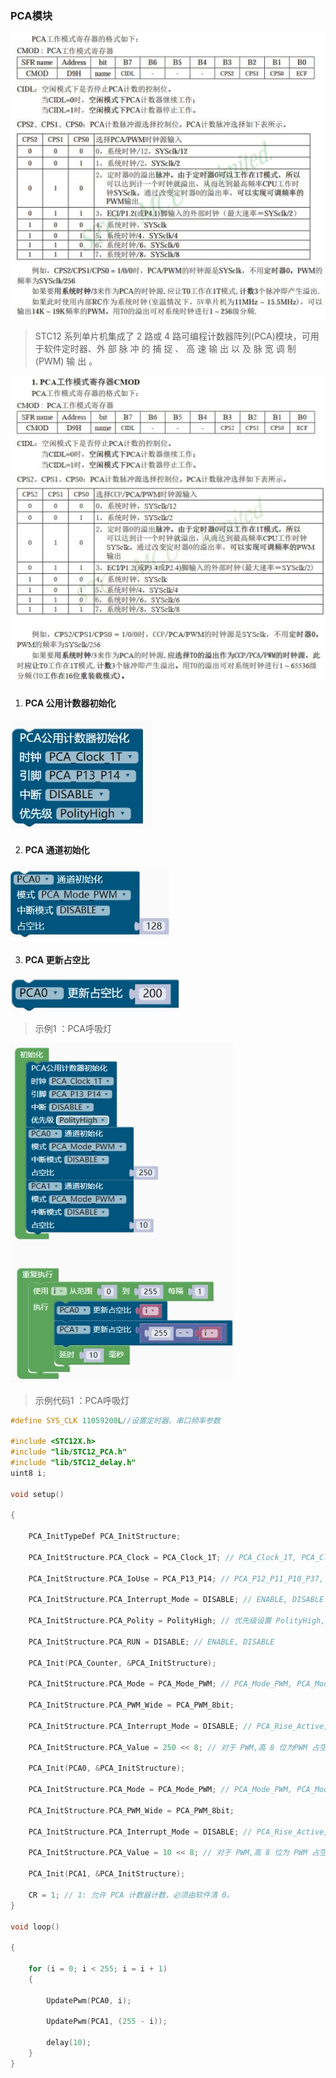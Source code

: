 ### PCA模块<!-- {docsify-ignore} -->

 

![img](PCA模块.assets/wps1.png) 

> STC12 系列单片机集成了 2 路或 4 路可编程计数器阵列(PCA)模块，可用于软件定时器、外 部 脉 冲 的 捕 捉 、 高 速 输 出 以 及 脉 宽 调 制 (PWM) 输 出 。

![img](PCA模块.assets/wps2.png) 

1. #### PCA 公用计数器初始化


![img](PCA模块.assets/wps3.jpg) 



2. #### PCA 通道初始化

![img](PCA模块.assets/wps4.jpg) 



3. #### PCA 更新占空比

![img](PCA模块.assets/wps5.jpg) 



> 示例1 ：PCA呼吸灯

![img](PCA模块.assets/wps6.jpg) 

> 示例代码1 ：PCA呼吸灯

```c
#define SYS_CLK 11059200L//设置定时器、串口频率参数

#include <STC12X.h> 
#include "lib/STC12_PCA.h" 
#include "lib/STC12_delay.h"
uint8 i;

void setup()

{

    PCA_InitTypeDef PCA_InitStructure;

    PCA_InitStructure.PCA_Clock = PCA_Clock_1T; // PCA_Clock_1T, PCA_Clock_2T, PCA_Clock_4T, PCA_Clock_6T, PCA_Clock_8T, PCA_Clock_12T, PCA_Clock_Timer0_OF,PCA_Clock_ECI

    PCA_InitStructure.PCA_IoUse = PCA_P13_P14; // PCA_P12_P11_P10_P37, PCA_P34_P35_P36_P37, PCA_P24_P25_P26_P27

    PCA_InitStructure.PCA_Interrupt_Mode = DISABLE; // ENABLE, DISABLE

    PCA_InitStructure.PCA_Polity = PolityHigh; // 优先级设置 PolityHigh,PolityLow

    PCA_InitStructure.PCA_RUN = DISABLE; // ENABLE, DISABLE

    PCA_Init(PCA_Counter, &PCA_InitStructure);

    PCA_InitStructure.PCA_Mode = PCA_Mode_PWM; // PCA_Mode_PWM, PCA_Mode_Capture, PCA_Mode_SoftTimer, PCA_Mode_HighPulseOutput

    PCA_InitStructure.PCA_PWM_Wide = PCA_PWM_8bit;

    PCA_InitStructure.PCA_Interrupt_Mode = DISABLE; // PCA_Rise_Active, PCA_Fall_Active, ENABLE, DISABLE

    PCA_InitStructure.PCA_Value = 250 << 8; // 对于 PWM,高 8 位为PWM 占空比

    PCA_Init(PCA0, &PCA_InitStructure);

    PCA_InitStructure.PCA_Mode = PCA_Mode_PWM; // PCA_Mode_PWM, PCA_Mode_Capture, PCA_Mode_SoftTimer, PCA_Mode_HighPulseOutput

    PCA_InitStructure.PCA_PWM_Wide = PCA_PWM_8bit;

    PCA_InitStructure.PCA_Interrupt_Mode = DISABLE; // PCA_Rise_Active, PCA_Fall_Active, ENABLE, DISABLE

    PCA_InitStructure.PCA_Value = 10 << 8; // 对于 PWM,高 8 位为 PWM 占空比

    PCA_Init(PCA1, &PCA_InitStructure);

    CR = 1; // 1: 允许 PCA 计数器计数，必须由软件清 0。
}

void loop()

{

    for (i = 0; i < 255; i = i + 1)
    {

        UpdatePwm(PCA0, i);

        UpdatePwm(PCA1, (255 - i));

        delay(10);
    }
}

```

